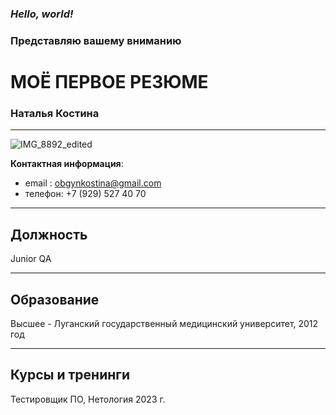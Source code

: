 ### *Hello, world!*

### Представляю вашему вниманию

# МОЁ ПЕРВОЕ РЕЗЮМЕ

### Наталья Костина 

-----

![IMG_8892_edited](https://user-images.githubusercontent.com/122474543/217064520-c60a8563-a3c9-44d7-b009-0460cff76c80.jpg)

__Контактная информация__:

- email : obgynkostina@gmail.com
- телефон: +7 (929) 527 40 70

----
 
## Должность ## 
 
 Junior QA 

 ---
 
## Образование ##
 
 Высшее - Луганский государственный медицинский университет, 2012 год
 
 ----

## Курсы и тренинги ##

Тестировщик ПО, Нетология 2023 г. 
